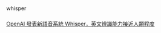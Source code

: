 ###
whisper
###
[OpenAI 發表新語音系統 Whisper，英文辨識能力接近人類程度](https://technews.tw/2022/09/27/openai-whisper-english-recognition-ability-is-close-to-human/)
